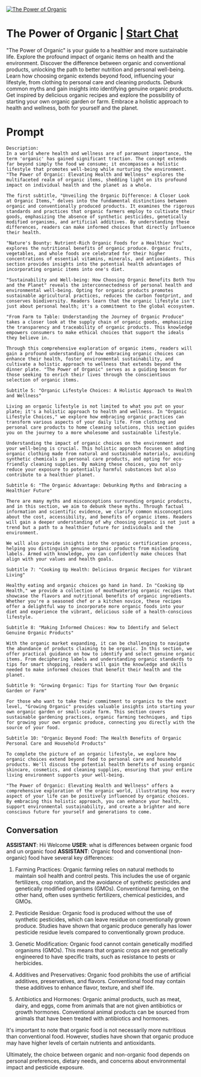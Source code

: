 
[![The Power of Organic](https://flow-user-images.s3.us-west-1.amazonaws.com/prompt/AFqYNKoNY59lPuJfHdqqY/1697098758489)](https://gptcall.net/chat.html?data=%7B%22contact%22%3A%7B%22id%22%3A%22AFqYNKoNY59lPuJfHdqqY%22%2C%22flow%22%3Atrue%7D%7D)
# The Power of Organic | [Start Chat](https://gptcall.net/chat.html?data=%7B%22contact%22%3A%7B%22id%22%3A%22AFqYNKoNY59lPuJfHdqqY%22%2C%22flow%22%3Atrue%7D%7D)
"The Power of Organic" is your guide to a healthier and more sustainable life. Explore the profound impact of organic items on health and the environment. Discover the difference between organic and conventional products, unlocking the path to better nutrition and personal well-being. Learn how choosing organic extends beyond food, influencing your lifestyle, from clothing to personal care and cleaning products. Debunk common myths and gain insights into identifying genuine organic products. Get inspired by delicious organic recipes and explore the possibility of starting your own organic garden or farm. Embrace a holistic approach to health and wellness, both for yourself and the planet.

# Prompt

```
Description:
In a world where health and wellness are of paramount importance, the term 'organic' has gained significant traction. The concept extends far beyond simply the food we consume; it encompasses a holistic lifestyle that promotes well-being while nurturing the environment. "The Power of Organic: Elevating Health and Wellness" explores the multifaceted realm of organic items, shedding light on its profound impact on individual health and the planet as a whole.

The first subtitle, "Unveiling the Organic Difference: A Closer Look at Organic Items," delves into the fundamental distinctions between organic and conventionally produced products. It examines the rigorous standards and practices that organic farmers employ to cultivate their goods, emphasizing the absence of synthetic pesticides, genetically modified organisms, and artificial additives. By understanding these differences, readers can make informed choices that directly influence their health.

"Nature's Bounty: Nutrient-Rich Organic Foods for a Healthier You" explores the nutritional benefits of organic produce. Organic fruits, vegetables, and whole foods are celebrated for their higher concentrations of essential vitamins, minerals, and antioxidants. This section provides insights into the potential health advantages of incorporating organic items into one's diet.

"Sustainability and Well-being: How Choosing Organic Benefits Both You and the Planet" reveals the interconnectedness of personal health and environmental well-being. Opting for organic products promotes sustainable agricultural practices, reduces the carbon footprint, and conserves biodiversity. Readers learn that the organic lifestyle isn't just about personal health; it's a commitment to the global ecosystem.

"From Farm to Table: Understanding the Journey of Organic Produce" takes a closer look at the supply chain of organic goods, emphasizing the transparency and traceability of organic products. This knowledge empowers consumers to make ethical choices that support the ideals they believe in.

Through this comprehensive exploration of organic items, readers will gain a profound understanding of how embracing organic choices can enhance their health, foster environmental sustainability, and cultivate a holistic approach to wellness that extends beyond the dinner plate. "The Power of Organic" serves as a guiding beacon for those seeking to enrich their lives through the conscientious selection of organic items.

Subtitle 5: "Organic Lifestyle Choices: A Holistic Approach to Health and Wellness"

Living an organic lifestyle is not limited to what you put on your plate; it's a holistic approach to health and wellness. In "Organic Lifestyle Choices," we explore how embracing organic practices can transform various aspects of your daily life. From clothing and personal care products to home cleaning solutions, this section guides you on the journey to a more wholesome and sustainable lifestyle.

Understanding the impact of organic choices on the environment and your well-being is crucial. This holistic approach focuses on adopting organic clothing made from natural and sustainable materials, avoiding synthetic chemicals in personal care products, and opting for eco-friendly cleaning supplies. By making these choices, you not only reduce your exposure to potentially harmful substances but also contribute to a healthier planet.

Subtitle 6: "The Organic Advantage: Debunking Myths and Embracing a Healthier Future"

There are many myths and misconceptions surrounding organic products, and in this section, we aim to debunk these myths. Through factual information and scientific evidence, we clarify common misconceptions about the cost, accessibility, and benefits of organic items. Readers will gain a deeper understanding of why choosing organic is not just a trend but a path to a healthier future for individuals and the environment.

We will also provide insights into the organic certification process, helping you distinguish genuine organic products from misleading labels. Armed with knowledge, you can confidently make choices that align with your values and health goals.

Subtitle 7: "Cooking Up Health: Delicious Organic Recipes for Vibrant Living"

Healthy eating and organic choices go hand in hand. In "Cooking Up Health," we provide a collection of mouthwatering organic recipes that showcase the flavors and nutritional benefits of organic ingredients. Whether you're a seasoned chef or a kitchen novice, these recipes offer a delightful way to incorporate more organic foods into your diet and experience the vibrant, delicious side of a health-conscious lifestyle.

Subtitle 8: "Making Informed Choices: How to Identify and Select Genuine Organic Products"

With the organic market expanding, it can be challenging to navigate the abundance of products claiming to be organic. In this section, we offer practical guidance on how to identify and select genuine organic items. From deciphering labels and understanding organic standards to tips for smart shopping, readers will gain the knowledge and skills needed to make informed choices that benefit their health and the planet.

Subtitle 9: "Growing Organic: Tips for Starting Your Own Organic Garden or Farm"

For those who want to take their commitment to organics to the next level, "Growing Organic" provides valuable insights into starting your own organic garden or small-scale farm. This section covers sustainable gardening practices, organic farming techniques, and tips for growing your own organic produce, connecting you directly with the source of your food.

Subtitle 10: "Organic Beyond Food: The Health Benefits of Organic Personal Care and Household Products"

To complete the picture of an organic lifestyle, we explore how organic choices extend beyond food to personal care and household products. We'll discuss the potential health benefits of using organic skincare, cosmetics, and cleaning supplies, ensuring that your entire living environment supports your well-being.

"The Power of Organic: Elevating Health and Wellness" offers a comprehensive exploration of the organic world, illustrating how every aspect of your life can be positively influenced by organic choices. By embracing this holistic approach, you can enhance your health, support environmental sustainability, and create a brighter and more conscious future for yourself and generations to come.
```

## Conversation

**ASSISTANT**: Hii Welcome 
**USER**: what is differences between organic food and un organic food
**ASSISTANT**: Organic food and conventional (non-organic) food have several key differences:



1. Farming Practices: Organic farming relies on natural methods to maintain soil health and control pests. This includes the use of organic fertilizers, crop rotation, and the avoidance of synthetic pesticides and genetically modified organisms (GMOs). Conventional farming, on the other hand, often uses synthetic fertilizers, chemical pesticides, and GMOs.



2. Pesticide Residue: Organic food is produced without the use of synthetic pesticides, which can leave residue on conventionally grown produce. Studies have shown that organic produce generally has lower pesticide residue levels compared to conventionally grown produce.



3. Genetic Modification: Organic food cannot contain genetically modified organisms (GMOs). This means that organic crops are not genetically engineered to have specific traits, such as resistance to pests or herbicides.



4. Additives and Preservatives: Organic food prohibits the use of artificial additives, preservatives, and flavors. Conventional food may contain these additives to enhance flavor, texture, and shelf life.



5. Antibiotics and Hormones: Organic animal products, such as meat, dairy, and eggs, come from animals that are not given antibiotics or growth hormones. Conventional animal products can be sourced from animals that have been treated with antibiotics and hormones.



It's important to note that organic food is not necessarily more nutritious than conventional food. However, studies have shown that organic produce may have higher levels of certain nutrients and antioxidants.



Ultimately, the choice between organic and non-organic food depends on personal preferences, dietary needs, and concerns about environmental impact and pesticide exposure.



